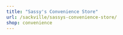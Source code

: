 ```yaml
---
title: "Sassy's Convenience Store"
url: /sackville/sassys-convenience-store/
shop: convenience
---
```

